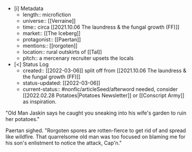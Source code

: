 
- [i] Metadata
	- length:: microfiction
	- universe:: [[Verraine]]
	- time:: circa [[2021.10.06 The laundress & the fungal growth (FF)]]
	- market:: [[The Iceberg]]
	- protagonist:: [[Paertan]] 
	- mentions:: [[rorgoten]]
	- location:: rural outskirts of [[Tal]]
	- pitch:: a mercenary recruiter upsets the locals
- [<]  Status Log
	- created:: [[2022-03-06]] split off from [[2021.10.06 The laundress & the fungal growth (FF)]]
	- status-updated: [[2022-03-06]]
	- current-status:: #nonfic/articleSeed/afterword needed, consider [[2022.02.28 Potatoes|Potatoes Newsletter]] or [[Conscript Army]] as inspiration. 

"Old Man Jaskin says he caught you sneaking into his wife's garden to ruin her potatoes."
 
Paertan sighed. "Rorgoten spores are rotten-fierce to get rid of and spread like wildfire. That quarrelsome old man  was too focused on blaming me for his son's enlistment to notice the attack, Cap'n."